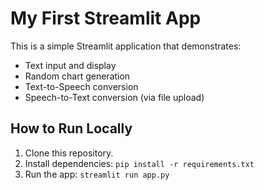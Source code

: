 # My First Streamlit App

This is a simple Streamlit application that demonstrates:
- Text input and display
- Random chart generation
- Text-to-Speech conversion
- Speech-to-Text conversion (via file upload)

## How to Run Locally
1. Clone this repository.
2. Install dependencies: `pip install -r requirements.txt`
3. Run the app: `streamlit run app.py`